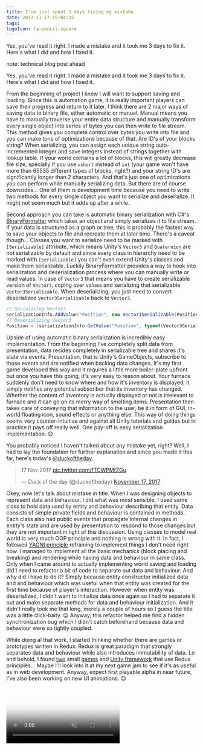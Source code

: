 ```yaml
---
title: I've just spent 3 days fixing my mistake
date: 2017-11-17 15:04:15
tags:
logoIcon: fa-pencil-square
---
```


Yes, you've read it right. I made a mistake and it took me 3 days to fix it. Here's what I did and how I fixed it.

note: technical blog post ahead

<!-- more --> 

Yes, you've read it right. I made a mistake and it took me 3 days to fix it. Here's what I did and how I fixed it.

From the beginning of project I knew I will want to support saving and loading. Since this is automation game, it is really important players can save their progress and return to it later. I think there are 2 major ways of saving data to binary file, either automatic or manual. Manual means you have to manually traverse your entire data structure and manually transform every single object into series of bytes you can then write to file stream. This method gives you complete control over bytes you write into file and you can make tons of optimizations because of that. Are ID's of your blocks string? When serializing, you can assign each unique string auto-incremented integer and save integers instead of strings together with lookup table. If your world contains a lot of blocks, this will greatly decrease file size, specially if you use `ushort` instead of `int` (your game won't have more than 65535 different types of blocks, right?) and your string ID's are significantly longer than 2 characters. And that's just one of optimizations you can perform while manually serializing data. But there are of course downsides... One of them is development time because you need to write two methods for every single object you want to serialize and deserialize. It might not seem much but it adds up after a while.

Second approach you can take is automatic binary serialization with C#'s [BinaryFormatter](https://msdn.microsoft.com/en-us/library/system.runtime.serialization.formatters.binary.binaryformatter.aspx) which takes an object and simply serializes it to file stream. If your data is structured as a graph or tree, this is probably the fastest way to save your objects to file and recreate them at later time. There's a caveat though... Classes you want to serialize need to be marked with `[Serializable]` attribute, which means Unity's `Vector3` and `Quaternion` are not serializable by default and since every class in hierarchy need to be marked with `[Serializable]` you can't even extend Unity's classes and make them serializable. Luckily BinaryFormatter provides a way to hook into serialization and deserialization process where you can manually write or read values. In case of `Vector3` that means you have to create serializable version of `Vector3`, coping over values and serializing that serializable `Vector3Serializable`. When deserializing, you just need to convert deserialized `Vector3Serializable` back to `Vector3`.

```csharp
// Serializing Vector3
serializationInfo.AddValue("Position", new Vector3Serializable(Position));
// Deserializing Vector3
Position = (serializationInfo.GetValue("Position", typeof(Vector3Serializable)) as Vector3Serializable).ToVector();
```

Upside of using automatic binary serialization is incredibly easy implementation. From the beginning I've completely split data from presentation, data resides completely in serializable tree and shares it's state via events. Presentation, that is Unity's GameObjects, subscribe to those events and are notified when backing data changes. It's my first game developed this way and it requires a little more boiler-plate upfront but once you have this going, it's very easy to reason about. Your furnace suddenly don't need to know where and how it's inventory is displayed, it simply notifies any potential subscriber that its inventory has changed. Whether the content of inventory is actually displayed or not is irrelevant to furnace and it can go on its merry way of smelting items. Presentation then takes care of conveying that information to the user, be it in form of GUI, in-world floating icon, sound effects or anything else. This way of doing things seems very counter-intuitive and against all Unity tutorials and guides but in practice it pays off really well. One pay-off is easy serialization implementation. 😊

You probably noticed I haven't talked about any mistake yet, right? Well, I had to lay the foundation for further explanation and since you made it this far, here's today's [@duckoftheday](https://twitter.com/duckoftheday).

<blockquote class="twitter-tweet" data-lang="en"><p lang="und" dir="ltr">17 Nov 2017 <a href="https://t.co/fTCWPMfZGu">pic.twitter.com/fTCWPMfZGu</a></p>&mdash; Duck of the day (@duckoftheday) <a href="https://twitter.com/duckoftheday/status/931518865535852545?ref_src=twsrc%5Etfw">November 17, 2017</a></blockquote>
<script async src="https://platform.twitter.com/widgets.js" charset="utf-8"></script>

Okey, now let's talk about mistake in title. When I was designing objects to represent data and behaviour, I did what was most sensible, I used same class to hold data used by entity and behaviour describing that entity. Data consists of simple private fields and behaviour is contained in methods. Each class also had public events that propagate internal changes in entity's state and are used by presentation to respond to those changes but they are not important in light of this discussion. Using classes to model real world is very much OOP principle and nothing is wrong with it. In fact, I followed [YAGNI principle](https://en.wikipedia.org/wiki/You_aren%27t_gonna_need_it) refraining to implement things I don't need right now. I managed to implement all the basic mechanics (block placing and breaking) and rendering while having data and behaviour in same class. Only when I came around to actually implementing world saving and loading did I need to refactor a bit of code to separate out data and behaviour. And why did I have to do it? Simply because entity constructor initialized data and and behaviour which was useful when that entity was created for the first time because of player's interaction. However when entity was deserialized, I didn't want to initialize data once again so I had to separate it out and make separate methods for data and behaviour initialization. And it didn't really took me that long, merely a couple of hours so I guess the title was a little click-baity. 😛 Anyway, this refactor helped me find a hidden synchronization bug which I didn't catch beforehand because data and behaviour were so tightly coupled.

While doing al that work, I started thinking whether there are games or prototypes written in Redux. Redux is great paradigm that strongly separates data and behaviour while also introduces immutability of data. Lo and behold, I found [two](https://codepen.io/thepeted/pen/bpovxz) small [games](https://github.com/expo/fluxpybird) and [Unity framework](https://github.com/mattak/Unidux) that use Redux principles... Maybe I'll look into it at my next game jam to see if it's as useful as in web development. Anyway, expect first playable alpha in near future, I've also been working on new UI animations. 😉

<video poster="/2017/11/15/gifs/2017-11-15 18-01-18.png" preload="auto" autoplay="autoplay" muted="muted" loop="loop" webkit-playsinline="">
		<source src="/2017/11/15/gifs/2017-11-15 18-01-18.mp4" type="video/mp4">
</video>